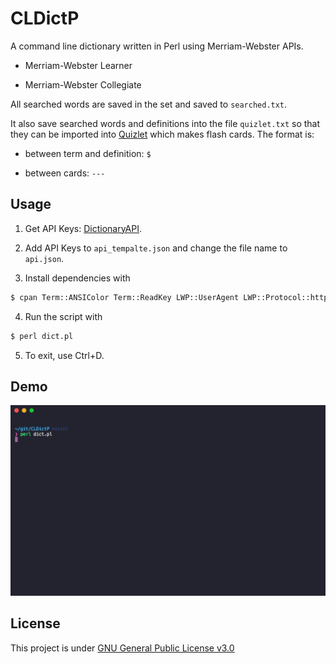 # CLDictP
A command line dictionary written in Perl using Merriam-Webster APIs.

- Merriam-Webster Learner

- Merriam-Webster Collegiate

All searched words are saved in the set and saved to `searched.txt`.

It also save searched words and definitions into the file `quizlet.txt` so that they can be imported into [Quizlet](https://quizlet.com/) which makes flash cards. The format is:

- between term and definition: `$`

- between cards: `---`

## Usage

1. Get API Keys: [DictionaryAPI](https://www.dictionaryapi.com/).

2. Add API Keys to `api_tempalte.json` and change the file name to `api.json`.

3. Install dependencies with

``` bash
$ cpan Term::ANSIColor Term::ReadKey LWP::UserAgent LWP::Protocol::https Readonly XML::LibXML JSON::XS Data::Dumper Set::Light
```

4. Run the script with

``` bash
$ perl dict.pl
```

5. To exit, use Ctrl+D.


## Demo

![demo_gif](./demo.gif)

## License

This project is under [GNU General Public License v3.0](./LICENSE)
